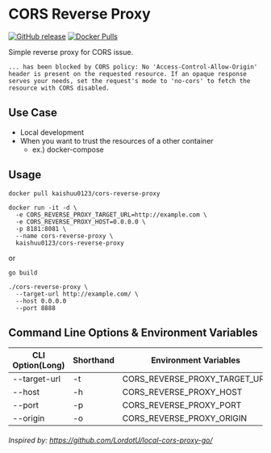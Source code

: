 # CORS Reverse Proxy

[![GitHub release](https://img.shields.io/github/release/kaishuu0123/cors-reverse-proxy.svg)][releases]
[![Docker Pulls](https://img.shields.io/docker/pulls/kaishuu0123/cors-reverse-proxy.svg)][docker]

[releases]: https://github.com/kaishuu0123/cors-reverse-proxy/releases
[docker]: https://hub.docker.com/r/kaishuu0123/cors-reverse-proxy/

Simple reverse proxy for CORS issue.

```plain
... has been blocked by CORS policy: No 'Access-Control-Allow-Origin' header is present on the requested resource. If an opaque response serves your needs, set the request's mode to 'no-cors' to fetch the resource with CORS disabled.
```

## Use Case

* Local development
* When you want to trust the resources of a other container
  * ex.) docker-compose

## Usage

```shell
docker pull kaishuu0123/cors-reverse-proxy

docker run -it -d \
  -e CORS_REVERSE_PROXY_TARGET_URL=http://example.com \
  -e CORS_REVERSE_PROXY_HOST=0.0.0.0 \
  -p 8181:8081 \
  --name cors-reverse-proxy \
  kaishuu0123/cors-reverse-proxy
```

or

```shell
go build

./cors-reverse-proxy \
  --target-url http://example.com/ \
  --host 0.0.0.0
  --port 8888
```

## Command Line Options & Environment Variables

| CLI Option(Long) | Shorthand | Environment Variables         | Example               | Default   |
| ---------------- | --------- | ----------------------------- | --------------------- | --------- |
| --target-url     | -t        | CORS_REVERSE_PROXY_TARGET_URL | `http://example.com/`   |           |
| --host           | -h        | CORS_REVERSE_PROXY_HOST       | `0.0.0.0`             | localhost |
| --port           | -p        | CORS_REVERSE_PROXY_PORT       | `8888`                | 8081      |
| --origin         | -o        | CORS_REVERSE_PROXY_ORIGIN     | `http://example.com/` | `*`       |

###### Inspired by: https://github.com/LordotU/local-cors-proxy-go/
